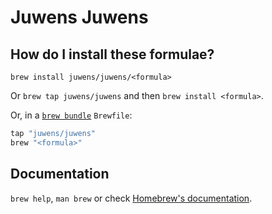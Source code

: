 # Juwens Juwens

## How do I install these formulae?

`brew install juwens/juwens/<formula>`

Or `brew tap juwens/juwens` and then `brew install <formula>`.

Or, in a [`brew bundle`](https://github.com/Homebrew/homebrew-bundle) `Brewfile`:

```ruby
tap "juwens/juwens"
brew "<formula>"
```

## Documentation

`brew help`, `man brew` or check [Homebrew's documentation](https://docs.brew.sh).
